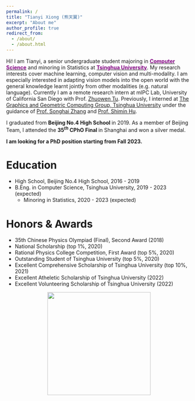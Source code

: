 ```yaml
---
permalink: /
title: "Tianyi Xiong (熊天翼)"
excerpt: "About me"
author_profile: true
redirect_from: 
  - /about/
  - /about.html
---
```


Hi! I am Tianyi, a senior undergraduate student majoring in [<b><font color="purple">Computer Science</font></b>](https://www.cs.tsinghua.edu.cn/)  and minoring in Statistics at [<b><font color="purple">Tsinghua University</font></b>](https://www.tsinghua.edu.cn/). My research interests cover machine learning, computer vision and multi-modality.  I am especially interested in adapting vision models into the open world with the general knowledge learnt jointly from other modalities (e.g. natural language). Currently I am a remote research intern at mlPC Lab, University of California San Diego with Prof. [Zhuowen Tu](https://pages.ucsd.edu/~ztu/). Previously, I interned at [The Graphics and Geometric Computing Group, Tsinghua University](https://cg.cs.tsinghua.edu.cn/) under the guidance of [Prof. Songhai Zhang](https://www.cs.tsinghua.edu.cn/csen/info/1214/4073.htm) and [Prof. Shimin Hu](https://cg.cs.tsinghua.edu.cn/shimin.htm).

I graduated from <b>Beijing No.4 High School </b>in 2019. As a member of Beijing Team, I attended the <b>$35^{th}$ CPhO Final </b>in Shanghai and won a silver medal.

<b>I am looking for a PhD position starting from Fall 2023.</b>

Education
======
* High School, Beijing No.4 High School, 2016 - 2019
* B.Eng. in Computer Science, Tsinghua University, 2019 - 2023 (expected)
  * Minoring in Statistics, 2020 - 2023 (expected)

Honors & Awards
======
* 35th Chinese Physics Olympiad (Final), Second Award (2018)
* National Scholarship (top 1%, 2020)
* Rational Physics College Competition, First Award (top 5%, 2020)
* Outstanding Student of Tsinghua University (top 5%, 2020)
* Excellent Comprehensive Scholarship of Tsinghua University (top 10%, 2021)
* Excellent Atheletic Scholarship of Tsinghua University (2022)
* Excellent Volunteering Scholarship of Tsinghua University (2022)



<!-- **Number of visitors since January 2023:**

<a href="https://www.freecounterstat.com" title="web counter"><img src="https://counter10.optistats.ovh/private/freecounterstat.php?c=rdgpxla8my1punwb2ljz5ey3sxpucw2f" border="0" title="web counter" alt="web counter"></a>  -->

<p style="text-align: center;">
  <a href="https://clustrmaps.com/site/1bszs"  title="Visit tracker"><img src="//www.clustrmaps.com/map_v2.png?d=ed1O3VUhWicV-gqtsVI9SXYPS34TXIL_XqCAW8-77B0&cl=ffffff" style="width:280px" /></a>
</p>